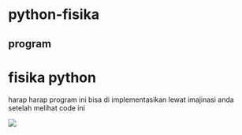 # python-fisika

<h2>program</h2>
<h1>fisika <span">python</span></h1>
<p>harap harap program ini bisa di implementasikan lewat imajinasi anda setelah melihat code ini</p>
<img src="https://unsplash.com/photos/cFFEeHNZEqw" />
